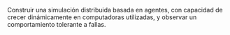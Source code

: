 Construir una simulación distribuida basada en agentes, con capacidad de crecer dinámicamente en computadoras utilizadas, y observar un comportamiento tolerante a fallas.